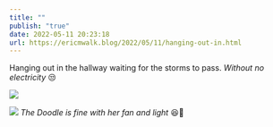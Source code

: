 ```yaml
---
title: ""
publish: "true"
date: 2022-05-11 20:23:18
url: https://ericmwalk.blog/2022/05/11/hanging-out-in.html
---
```


Hanging out in the hallway waiting for the storms to pass. *Without no electricity* 😒

![](https://ericmwalk.blog/uploads/2022/77f0cf2018.jpg)

![](https://ericmwalk.blog/uploads/2022/5625c91a66.jpg)
*The Doodle is fine with her fan and light* 😆🐶